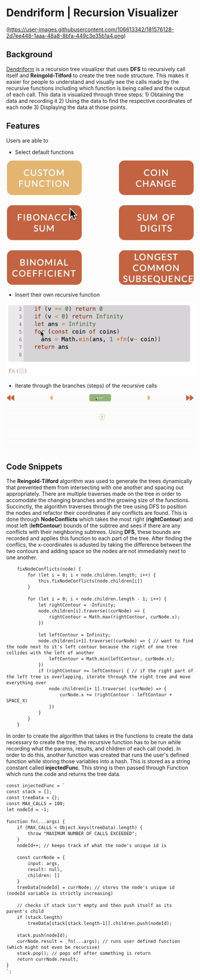 # Dendriform | Recursion Visualizer
(https://user-images.githubusercontent.com/106613342/181576128-2d7ee448-1aaa-48a8-8bfa-449c3e35b1a4.png)

## Background 

[Dendriform](https://deborahwei.github.io/dendriform/) is a recursion tree visualizer that uses **DFS** to recursively call itself and **Reingold-Tilford** to create the tree node structure. This makes it easier for people to understand and visually see the calls made by the recursive functions including which function is being called and the output of each call. This data is visualized through three steps: 1) Obtaining the data and recording it 2) Using the data to find the respective coordinates of each node 3) Displaying the data at those points.

## Features 

Users are able to

* Select default functions 

![](https://github.com/deborahwei/dendriform/blob/main/assets/gifs/1a.gif)

* Insert their own recursive function 

![](https://github.com/deborahwei/dendriform/blob/main/assets/gifs/1b.gif)

* Iterate through the branches (steps) of the recursive calls 

![](https://github.com/deborahwei/dendriform/blob/main/assets/gifs/4a.gif)

## Code Snippets 

The **Reingold-Tilford** algorithm was used to generate the trees dynamically that prevented them from intersecting with one another and spacing out appropriately. There are multiple traverses made on the tree in order to accomodate the changing branches and the growing size of the functions. Succinctly, the algorithm traverses through the tree using DFS to position the nodes and refactor their coordinates if any conflicts are found. This is done through **NodeConflicts** which takes the most right (**rightContour**) and most left (**leftContour**) bounds of the subtree and sees if there are any conflicts with their neighboring subtrees. Using **DFS**, these bounds are recorded and applies this function to each part of the tree. After finding the conflics, the x-coordinates is adusted by taking the difference between the two contours and adding space so the nodes are not immediately next to one another.

```
    fixNodeConflicts(node) { 
        for (let i = 0; i < node.children.length; i++) { 
            this.fixNodeConflicts(node.children[i])
        }

        for (let i = 0; i < node.children.length - 1; i++) {
            let rightContour = -Infinity;
            node.children[i].traverse((curNode) => {
                rightContour = Math.max(rightContour, curNode.x);
            })
            
            let leftContour = Infinity;
            node.children[i+1].traverse((curNode) => { // want to find the node next to it's left contour because the right of one tree collides with the left of another 
                leftContour = Math.min(leftContour, curNode.x);
            })
            if (rightContour >= leftContour) { // if the right part of the left tree is overlapping, iterate through the right tree and move everything over
                node.children[i+ 1].traverse( (curNode) => {
                    curNode.x += (rightContour - leftContour + SPACE_X)
                })
            }
        }
    }
```


In order to create the algorithm that takes in the functions to create the data necessary to create the tree, the recursive function has to be run while recording what the params, results, and children of each call (node). In order to do this, another function was created that runs the user's defined function while storing those variables into a hash. This is stored as a string constant called **injectedFunc**. This string is then passed through Function which runs the code and returns the tree data. 

```
const injectedFunc = `
const stack = [];
const treeData = {};
const MAX_CALLS = 100;
let nodeId = -1;

function fn(...args) {
    if (MAX_CALLS < Object.keys(treeData).length) {
        throw "MAXIMUM NUMBER OF CALLS EXCEEDED";
    }
    nodeId++; // keeps track of what the node's unique id is 

    const currNode = {
        input: args,
        result: null,
        children: []
    }
    treeData[nodeId] = currNode; // stores the node's unique id (nodeId variable is strictly increasing) 

    // checks if stack isn't empty and then push itself as its parent's child 
    if (stack.length)
        treeData[stack[stack.length-1]].children.push(nodeId);
    
    stack.push(nodeId);
    currNode.result = _fn(...args); // runs user defined function (which might not even be recursive)
    stack.pop(); // pops off after something is return 
    return currNode.result;
}
`;
```

